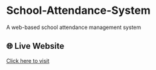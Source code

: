 # School-Attendance-System
A web-based school attendance management system
## 🌐 Live Website  
[Click here to visit](https://bangerzkwadwo.github.io/School-Attendance-System/)

